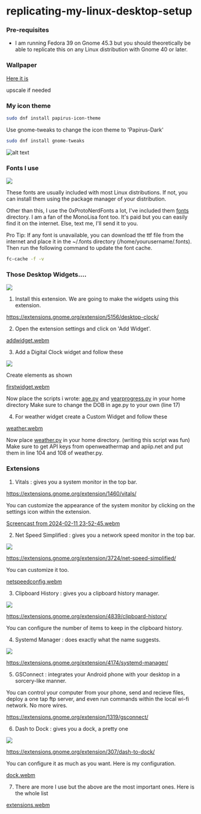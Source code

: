 # replicating-my-linux-desktop-setup

### Pre-requisites

- I am running Fedora 39 on Gnome 45.3 but you should theoretically be able to replicate this on any Linux distribution with Gnome 40 or later.

### Wallpaper 

[Here it is](./1515250514_1.jpg) 

upscale if needed

### My icon theme 

```bash
sudo dnf install papirus-icon-theme
```

Use gnome-tweaks to change the icon theme to 'Papirus-Dark'

```bash
sudo dnf install gnome-tweaks
```
![alt text](/res/image-1.png)

### Fonts I use 

![](/res/myfonts.png)

These fonts are usually included with most Linux distributions. If not, you can install them using the package manager of your distribution.

Other than this, I use the 0xProtoNerdFonts a lot, I've included them [fonts](/fonts/) directory. I am a fan of the MonoLisa font too. It's paid but you can easily find it on the internet. Else, text me, I'll send it to you.

Pro Tip: If any font is unavailable, you can download the ttf file from the internet and place it in the ~/.fonts directory (/home/yourusername/.fonts). Then run the following command to update the font cache.

```bash
fc-cache -f -v
```

### Those Desktop Widgets....

![](/res/desktop.png)

1. Install this extension. We are going to make the widgets using this extension.

https://extensions.gnome.org/extension/5156/desktop-clock/


2. Open the extension settings and click on 'Add Widget'.

[addwidget.webm](https://github.com/realKarthikNair/replicating-my-linux-desktop-setup/assets/78267371/42783d79-2648-4d3a-a2aa-87b70bf8bd54)



3. Add a Digital Clock widget and follow these

![](/res/image.png)

Create elements as shown 


[firstwidget.webm](https://github.com/realKarthikNair/replicating-my-linux-desktop-setup/assets/78267371/42c4086b-e838-4cb0-a208-9e07cde6c593)

Now place the scripts i wrote: [age.py](/scripts/age.py) and [yearprogress.py](/scripts/yearprogress.py) in your home directory
Make sure to change the DOB in age.py to your own (line 17)

4. For weather widget create a Custom Widget and follow these

[weather.webm](https://github.com/realKarthikNair/replicating-my-linux-desktop-setup/assets/78267371/0b44e349-649a-4c09-ab46-36b14ccbc98d)


Now place [weather.py](/scripts/weather.py) in your home directory. (writing this script was fun)
Make sure to get API keys from openweathermap and apiip.net and put them in line 104 and 108 of weather.py.

### Extensions

1. Vitals : gives you a system monitor in the top bar.

https://extensions.gnome.org/extension/1460/vitals/

You can customize the appearance of the system monitor by clicking on the settings icon within the extension.

[Screencast from 2024-02-11 23-52-45.webm](https://github.com/realKarthikNair/replicating-my-linux-desktop-setup/assets/78267371/46915d6c-88aa-4bca-adfc-9ce6f217c6fe)


2. Net Speed Simplified : gives you a network speed monitor in the top bar.

![](/res/netspeed.png)

https://extensions.gnome.org/extension/3724/net-speed-simplified/

You can customize it too. 

[netspeedconfig.webm](https://github.com/realKarthikNair/replicating-my-linux-desktop-setup/assets/78267371/f2f6e33c-b9b5-4bcc-b7b2-61befbfd6e69)


3. Clipboard History : gives you a clipboard history manager.

![](/res/clipboard_history.png)

https://extensions.gnome.org/extension/4839/clipboard-history/

You can configure the number of items to keep in the clipboard history.

4. Systemd Manager : does exactly what the name suggests.

![](/res/systemd.png)

https://extensions.gnome.org/extension/4174/systemd-manager/

5. GSConnect : integrates your Android phone with your desktop in a sorcery-like manner.

You can control your computer from your phone, send and recieve files, deploy a one tap ftp server, and even run commands within the local wi-fi network. No more wires. 

https://extensions.gnome.org/extension/1319/gsconnect/


6. Dash to Dock : gives you a dock, a pretty one 

![](/res/dock.png)

https://extensions.gnome.org/extension/307/dash-to-dock/

You can configure it as much as you want. Here is my configuration.

[dock.webm](https://github.com/realKarthikNair/replicating-my-linux-desktop-setup/assets/78267371/e3636738-4157-4803-99ed-5881d7565ec9)


7. There are more I use but the above are the most important ones. Here is the whole list 


[extensions.webm](https://github.com/realKarthikNair/replicating-my-linux-desktop-setup/assets/78267371/63ea547a-95e4-48f1-818a-1477d34e7b8c)



